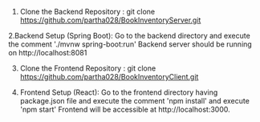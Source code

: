 1. Clone the Backend Repository :
	git clone https://github.com/partha028/BookInventoryServer.git

2.Backend Setup (Spring Boot):
	Go to the backend directory and execute the comment './mvnw spring-boot:run'
	Backend server should be running on http://localhost:8081
	
3. Clone the Frontend Repository :
	git clone https://github.com/partha028/BookInventoryClient.git 
	
4. Frontend Setup (React):
	Go to the frontend directory having package.json file and execute the comment 'npm install' and execute 'npm start'
	Frontend will be accessible at http://localhost:3000.
